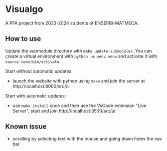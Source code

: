 # Visualgo
A PFA project from 2023-2024 students of ENSEIRB-MATMECA.

## How to use

Update the submodule directory with `make update-submodules`. You can create a virtual environment with `python -m venv venv` and activate it with `source venv/bin/activate`.

Start without automatic updates: 
- launch the website with python using `make` and join the server at http://localhost:8000/src/ui 

Start with automatic updates: 
- use `make install` once and then use the VsCode extension "Live Server", start and join http://localhost:5500/src/ui


## Known issue

- scrolling by selecting text with the mouse and going down hides the nav bar